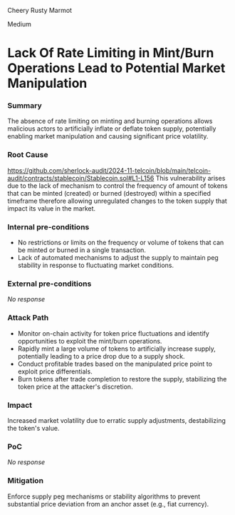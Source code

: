 Cheery Rusty Marmot

Medium

# Lack Of Rate Limiting in Mint/Burn Operations Lead to Potential Market Manipulation

### Summary

The absence of rate limiting on minting and burning operations allows malicious actors to artificially inflate or deflate token supply, potentially enabling market manipulation and causing significant price volatility.

### Root Cause

https://github.com/sherlock-audit/2024-11-telcoin/blob/main/telcoin-audit/contracts/stablecoin/Stablecoin.sol#L1-L156
This vulnerability arises due to the lack of mechanism to control the frequency of amount of tokens that can be minted (created) or burned (destroyed) within a specified timeframe therefore allowing unregulated changes to the token supply that impact its value in the market.

### Internal pre-conditions

- No restrictions or limits on the frequency or volume of tokens that can be minted or burned in a single transaction.
- Lack of automated mechanisms to adjust the supply to maintain peg stability in response to fluctuating market conditions.

### External pre-conditions

_No response_

### Attack Path

- Monitor on-chain activity for token price fluctuations and identify opportunities to exploit the mint/burn operations.
- Rapidly mint a large volume of tokens to artificially increase supply, potentially leading to a price drop due to a supply shock.
- Conduct profitable trades based on the manipulated price point to exploit price differentials.
- Burn tokens after trade completion to restore the supply, stabilizing the token price at the attacker's discretion.

### Impact

Increased market volatility due to erratic supply adjustments, destabilizing the token's value.

### PoC

_No response_

### Mitigation

Enforce supply peg mechanisms or stability algorithms to prevent substantial price deviation from an anchor asset (e.g., fiat currency).